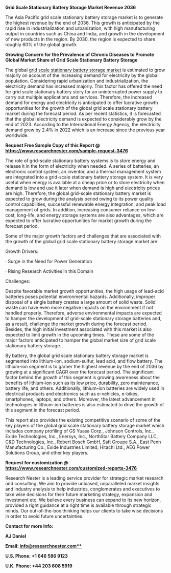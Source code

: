 ﻿**Grid Scale Stationary Battery Storage Market Revenue 2036**

The Asia Pacific grid scale stationary battery storage market is to generate the highest revenue by the end of 2036. This growth is anticipated by the rapid rise in industrialization and urbanization, with high manufacturing output in countries such as China and India, and growth in the development of new products in the region. By 2030, the region is expected to share roughly 60% of the global growth. 

**Growing Concern for the Prevalence of Chronic Diseases to Promote Global Market Share of Grid Scale Stationary Battery Storage**

The global [grid scale stationary battery storage market](https://www.researchnester.com/reports/grid-scale-stationary-battery-storage-market/3476) is estimated to grow majorly on account of the increasing demand for electricity by the global population. Considering rapid urbanization and industrialization, the electricity demand has increased majorly. This factor has offered the need for grid scale stationary battery story for an uninterrupted power supply to carry out multiple applications and services. Therefore, the increased demand for energy and electricity is anticipated to offer lucrative growth opportunities for the growth of the global grid scale stationary battery market during the forecast period. As per recent statistics, it is forecasted that the global electricity demand is expected to considerably grow by the end of 2023. According to the International Energy Agency, the electricity demand grew by 2.4% in 2022 which is an increase since the previous year worldwide. 

**Request Free Sample Copy of this Report @ <https://www.researchnester.com/sample-request-3476>** 

The role of grid-scale stationary battery systems is to store energy and release it in the form of electricity when needed. A series of batteries, an electronic control system, an inventor, and a thermal management system are integrated into a grid-scale stationary battery storage system. It is very useful when energy is available at a cheap price or to store electricity when demand is low and use it later when demand is high and electricity prices are high. Therefore, the global grid-scale stationary battery market is expected to grow during the analysis period owing to its power quality control capabilities, successful renewable energy integration, and peak load management of grids. In addition, increasing consumer reliance on low-cost, long-life, and energy storage systems are also advantages, which are expected to offer lucrative opportunities for market growth during the forecast period.

Some of the major growth factors and challenges that are associated with the growth of the global grid scale stationary battery storage market are:

Growth Drivers:

· Surge in the Need for Power Generation 

· Rising Research Activities in this Domain 

Challenges:

Despite favorable market growth opportunities, the high usage of lead-acid batteries poses potential environmental hazards. Additionally, improper disposal of a single battery creates a large amount of solid waste. Solid waste can have even more negative impacts on the environment if not handled properly. Therefore, adverse environmental impacts are expected to hamper the development of grid-scale stationary storage batteries and, as a result, challenge the market growth during the forecast period. Besides, the high initial investment associated with this market is also expected to limit growth in the upcoming times. These are some of the major factors anticipated to hamper the global market size of grid scale stationary battery storage.

By battery, the global grid scale stationary battery storage market is segmented into lithium-ion, sodium-sulfur, lead acid, and flow battery. The lithium-ion segment is to garner the highest revenue by the end of 2036 by growing at a significant CAGR over the forecast period. The significant factor behind the growth of this segment is growing awareness about the benefits of lithium-ion such as its low price, durability, zero maintenance, battery life, and others. Additionally, lithium-ion batteries are widely used in electrical products and electronics such as e-vehicles, e-bikes, smartphones, laptops, and others. Moreover, the latest advancement in technologies in lithium-ion batteries is also estimated to drive the growth of this segment in the forecast period.

This report also provides the existing competitive scenario of some of the key players of the global grid scale stationary battery storage market which includes company profiling of GS Yuasa Corp., Johnson Controls, Inc., Exide Technologies, Inc., Enersys, Inc., NorthStar Battery Company LLC, C&D Technologies, Inc., Robert Bosch GmbH, Saft Groupe S.A., East Penn Manufacturing Co., Exide Industries Limited, Hitachi Ltd., AEG Power Solutions Group, and other key players.   

**Request for customization @ <https://www.researchnester.com/customized-reports-3476>**   

Research Nester is a leading service provider for strategic market research and consulting. We aim to provide unbiased, unparalleled market insights and industry analysis to help industries, conglomerates and executives to take wise decisions for their future marketing strategy, expansion and investment etc. We believe every business can expand to its new horizon, provided a right guidance at a right time is available through strategic minds. Our out-of-the-box thinking helps our clients to take wise decisions in order to avoid future uncertainties.

**Contact for more Info:**

**AJ Daniel**

**Email: [info@researchnester.com**](mailto:info@researchnester.com)**

**U.S. Phone: +1 646 586 9123** 

**U.K. Phone: +44 203 608 5919**




